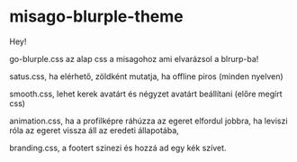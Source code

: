 # misago-blurple-theme

Hey!

go-blurple.css az alap css a misagohoz ami elvarázsol a blrurp-ba!

satus.css, ha elérhető, zöldként mutatja, ha offline piros (minden nyelven)

smooth.css, lehet kerek avatárt és négyzet avatárt beállítani (előre megírt css)

animation.css, ha a profilképre ráhúzza az egeret elfordul jobbra, ha leviszi róla az egeret vissza áll az eredeti állapotába,

branding.css, a footert szinezi és hozzá ad egy kék szívet.
